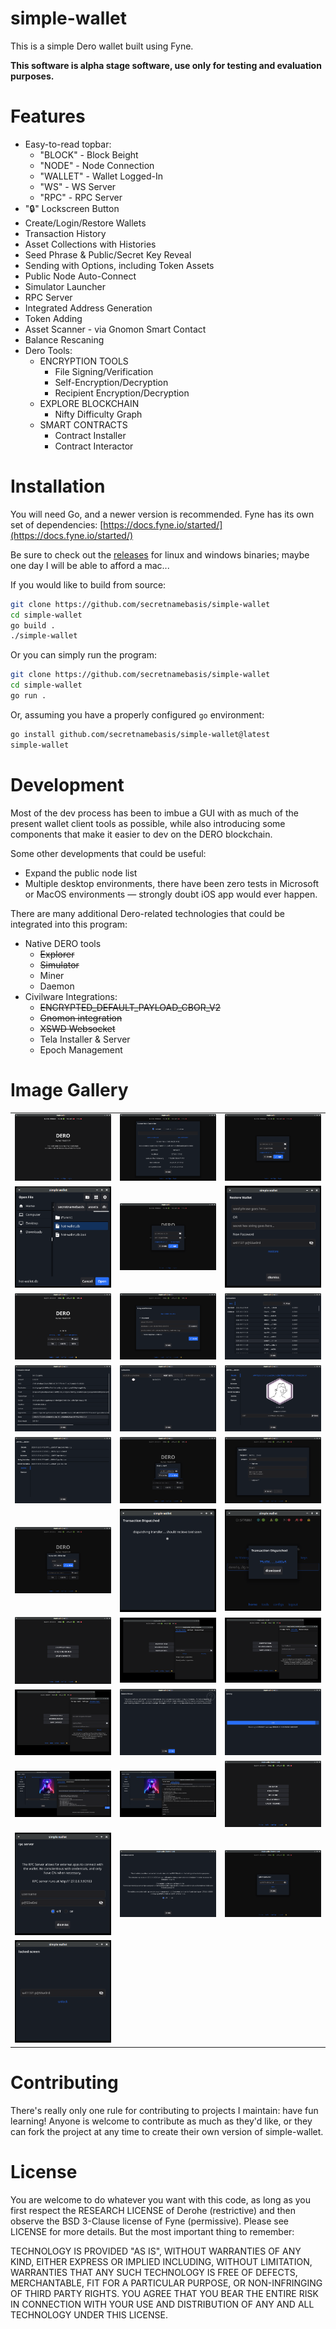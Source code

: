 # simple-wallet

This is a simple Dero wallet built using Fyne.

**This software is alpha stage software, use only for testing and evaluation purposes.**

# Features
- Easy-to-read topbar: 
    - "BLOCK" - Block Beight 
    - "NODE" - Node Connection 
    - "WALLET" - Wallet Logged-In 
    - "WS" - WS Server 
    - "RPC" - RPC Server 
- "🔒" Lockscreen Button
- Create/Login/Restore Wallets
- Transaction History
- Asset Collections with Histories
- Seed Phrase & Public/Secret Key Reveal
- Sending with Options, including Token Assets
- Public Node Auto-Connect
- Simulator Launcher
- RPC Server
- Integrated Address Generation
- Token Adding
- Asset Scanner - via Gnomon Smart Contact
- Balance Rescaning
- Dero Tools:
  - ENCRYPTION TOOLS
    - File Signing/Verification
    - Self-Encryption/Decryption
    - Recipient Encryption/Decryption
  - EXPLORE BLOCKCHAIN
    - Nifty Difficulty Graph
  - SMART CONTRACTS
    - Contract Installer
    - Contract Interactor

# Installation

You will need Go, and a newer version is recommended. Fyne has its own set of dependencies: [https://docs.fyne.io/started/](https://docs.fyne.io/started/)

Be sure to check out the [releases](https://github.com/secretnamebasis/simple-wallet/releases) for linux and windows binaries; maybe one day I will be able to afford a mac...  

If you would like to build from source:
```sh
git clone https://github.com/secretnamebasis/simple-wallet
cd simple-wallet
go build .
./simple-wallet
```

Or you can simply run the program:
```sh
git clone https://github.com/secretnamebasis/simple-wallet
cd simple-wallet
go run .
```

Or, assuming you have a properly configured `go` environment:
```sh
go install github.com/secretnamebasis/simple-wallet@latest
simple-wallet
```

# Development

Most of the dev process has been to imbue a GUI with as much of the present wallet client tools as possible, while also introducing some components that make it easier to dev on the DERO blockchain.   

Some other developments that could be useful:
- Expand the public node list
- Multiple desktop environments, there have been zero tests in Microsoft or MacOS environments — strongly doubt iOS app would ever happen.

There are many additional Dero-related technologies that could be integrated into this program:

- Native DERO tools
  - ~~Explorer~~
  - ~~Simulator~~
  - Miner
  - Daemon
- Civilware Integrations:
  - ~~ENCRYPTED_DEFAULT_PAYLOAD_CBOR_V2~~
  - ~~Gnomon integration~~ 
  - ~~XSWD Websocket~~
  - Tela Installer & Server
  - Epoch Management

# Image Gallery

| | | |
|---|---|---|
| ![](assets/1-landing.png) | ![](assets/2-connections.png) | ![](assets/3-login.png) |
| ![](assets/3.1-file-explorer.png) | ![](assets/3.2-create.png) | ![](assets/3.3-restore.png) |
| ![](assets/4-home.png) | ![](assets/4.1-integrated-address.png) | ![](assets/4.2-tx_history.png) |
| ![](assets/4.3-tx_detail.png) | ![](assets/4.4-asset_list.png) | ![](assets/4.5-token_detail.png) |
| ![](assets/4.6-asset_history.png) | ![](assets/4.7-keys_check_password.png) | ![](assets/4.8-send.png) |
| ![](assets/4.9-send_password_confirmation.png) | ![](assets/4.10-send_dispatching.png) | ![](assets/4.11-send_dispatched.png) |
| ![](assets/5-tools.png) | ![](assets/5.1-filesign-fileverify.png) | ![](assets/5.3-self-crypt.png) |
| ![](assets/5.4-recipient-crypt.png) | ![](assets/5.6-balance-rescan.png) | ![](assets/5.7-balance-rescan-progress.png) |
| ![](assets/5.8-contract-installer.png) | ![](assets/5.9-contract-interactor.png) | ![](assets/6-configs.png) |
| ![](assets/6.1-rpc-server.png) | ![](assets/6.2-simulator.png) | ![](assets/6.3-update-password.png) |
| ![](assets/7-lockscreen.png) | | |


# Contributing
There's really only one rule for contributing to projects I maintain: have fun learning! Anyone is welcome to contribute as much as they'd like, or they can fork the project at any time to create their own version of simple-wallet.

# License
You are welcome to do whatever you want with this code, as long as you first respect the RESEARCH LICENSE of Derohe (restrictive) and then observe the BSD 3-Clause license of Fyne (permissive). Please see LICENSE for more details. But the most important thing to remember:

TECHNOLOGY IS PROVIDED "AS IS", WITHOUT WARRANTIES OF ANY KIND, EITHER EXPRESS OR IMPLIED INCLUDING, WITHOUT LIMITATION, WARRANTIES THAT ANY SUCH TECHNOLOGY IS FREE OF DEFECTS, MERCHANTABLE, FIT FOR A PARTICULAR PURPOSE, OR NON-INFRINGING OF THIRD PARTY RIGHTS. YOU AGREE THAT YOU BEAR THE ENTIRE RISK IN CONNECTION WITH YOUR USE AND DISTRIBUTION OF ANY AND ALL TECHNOLOGY UNDER THIS LICENSE.
